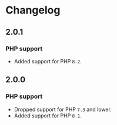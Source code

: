 # Changelog

## 2.0.1

### PHP support

- Added support for PHP `8.2`.

## 2.0.0

### PHP support

- Dropped support for PHP `7.3` and lower.
- Added support for PHP `8.1`.
